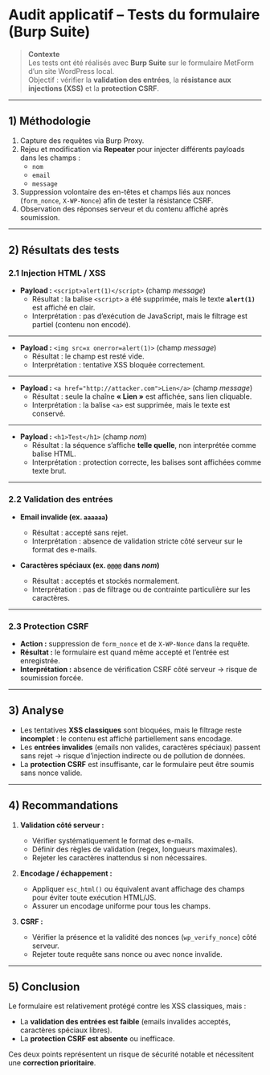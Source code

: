 # Audit applicatif – Tests du formulaire (Burp Suite)

> **Contexte**  
> Les tests ont été réalisés avec **Burp Suite** sur le formulaire MetForm d’un site WordPress local.  
> Objectif : vérifier la **validation des entrées**, la **résistance aux injections (XSS)** et la **protection CSRF**.

---

## 1) Méthodologie

1. Capture des requêtes via Burp Proxy.
2. Rejeu et modification via **Repeater** pour injecter différents payloads dans les champs :
   - `nom`
   - `email`
   - `message`
3. Suppression volontaire des en-têtes et champs liés aux nonces (`form_nonce`, `X-WP-Nonce`) afin de tester la résistance CSRF.
4. Observation des réponses serveur et du contenu affiché après soumission.

---

## 2) Résultats des tests

### 2.1 Injection HTML / XSS

- **Payload :** `<script>alert(1)</script>` (champ *message*)  
  - Résultat : la balise `<script>` a été supprimée, mais le texte **`alert(1)`** est affiché en clair.  
  - Interprétation : pas d’exécution de JavaScript, mais le filtrage est partiel (contenu non encodé).

---

- **Payload :** `<img src=x onerror=alert(1)>` (champ *message*)  
  - Résultat : le champ est resté vide.  
  - Interprétation : tentative XSS bloquée correctement.

---

- **Payload :** `<a href="http://attacker.com">Lien</a>` (champ *message*)  
  - Résultat : seule la chaîne **« Lien »** est affichée, sans lien cliquable.  
  - Interprétation : la balise `<a>` est supprimée, mais le texte est conservé.

---

- **Payload :** `<h1>Test</h1>` (champ *nom*)  
  - Résultat : la séquence s’affiche **telle quelle**, non interprétée comme balise HTML.  
  - Interprétation : protection correcte, les balises sont affichées comme texte brut.

---

### 2.2 Validation des entrées

- **Email invalide (ex. `aaaaaa`)**  
  - Résultat : accepté sans rejet.  
  - Interprétation : absence de validation stricte côté serveur sur le format des e-mails.

- **Caractères spéciaux (ex. `@@@@` dans *nom*)**  
  - Résultat : acceptés et stockés normalement.  
  - Interprétation : pas de filtrage ou de contrainte particulière sur les caractères.

---

### 2.3 Protection CSRF

- **Action :** suppression de `form_nonce` et de `X-WP-Nonce` dans la requête.  
- **Résultat :** le formulaire est quand même accepté et l’entrée est enregistrée.  
- **Interprétation :** absence de vérification CSRF côté serveur → risque de soumission forcée.

---

## 3) Analyse

- Les tentatives **XSS classiques** sont bloquées, mais le filtrage reste **incomplet** : le contenu est affiché partiellement sans encodage.
- Les **entrées invalides** (emails non valides, caractères spéciaux) passent sans rejet → risque d’injection indirecte ou de pollution de données.
- La **protection CSRF** est insuffisante, car le formulaire peut être soumis sans nonce valide.

---

## 4) Recommandations

1. **Validation côté serveur :**
   - Vérifier systématiquement le format des e-mails.
   - Définir des règles de validation (regex, longueurs maximales).
   - Rejeter les caractères inattendus si non nécessaires.

2. **Encodage / échappement :**
   - Appliquer `esc_html()` ou équivalent avant affichage des champs pour éviter toute exécution HTML/JS.
   - Assurer un encodage uniforme pour tous les champs.

3. **CSRF :**
   - Vérifier la présence et la validité des nonces (`wp_verify_nonce`) côté serveur.
   - Rejeter toute requête sans nonce ou avec nonce invalide.

---

## 5) Conclusion

Le formulaire est relativement protégé contre les XSS classiques, mais :
- La **validation des entrées est faible** (emails invalides acceptés, caractères spéciaux libres).  
- La **protection CSRF est absente** ou inefficace.  

Ces deux points représentent un risque de sécurité notable et nécessitent une **correction prioritaire**.
